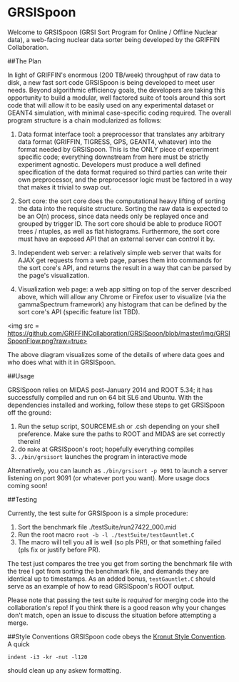 GRSISpoon
=========

Welcome to GRSISpoon (GRSI Sort Program for Online / Offline Nuclear data), a web-facing nuclear data sorter being developed by the GRIFFIN Collaboration.

##The Plan

In light of GRIFFIN's enormous (200 TB/week) throughput of raw data to disk, a new fast sort code GRSISpoon is being developed to meet user needs.  Beyond algorithmic efficiency goals, the developers are taking this opportunity to build a modular, well factored suite of tools around this sort code that will allow it to be easily used on any experimental dataset or GEANT4 simulation, with minimal case-specific coding required.  The overall program structure is a chain modularized as follows:

1.  Data format interface tool: a preprocessor that translates any arbitrary data format (GRIFFIN, TIGRESS, GPS, GEANT4, whatever) into the format needed by GRSISpoon.  This is the ONLY piece of experiment specific code; everything downstream from here must be strictly experiment agnostic.  Developers must produce a well defined specification of the data format required so third parties can write their own preprocessor, and the preprocessor logic must be factored in a way that makes it trivial to swap out.

2.  Sort core: the sort core does the computational heavy lifting of sorting the data into the requisite structure.  Sorting the raw data is expected to be an O(n) process, since data needs only be replayed once and grouped by trigger ID.  The sort core should be able to produce ROOT trees / ntuples, as well as flat histograms.  Furthermore, the sort core must have an exposed API that an external server can control it by.

3.  Independent web server: a relatively simple web server that waits for AJAX get requests from a web page, parses them into commands for the sort core's API, and returns the result in a way that can be parsed by the page's visualization.  

4.  Visualization web page: a web app sitting on top of the server described above, which will allow any Chrome or Firefox user to visualize (via the gammaSpectrum framework) any histogram that can be defined by the sort core's API (specific feature list TBD).

<img src = https://github.com/GRIFFINCollaboration/GRSISpoon/blob/master/img/GRSISpoonFlow.png?raw=true></img>

The above diagram visualizes some of the details of where data goes and who does what with it in GRSISpoon.

##Usage

GRSISpoon relies on MIDAS post-January 2014 and ROOT 5.34; it has successfully compiled and run on 64 bit SL6 and Ubuntu.  With the dependencies installed and working, follow these steps to get GRSISpoon off the ground:

1. Run the setup script, SOURCEME.sh or .csh depending on your shell preference.  Make sure the paths to ROOT and MIDAS are set correctly therein!
2. do `make` at GRSISpoon's root; hopefully everything compiles
3. `./bin/grsisort` launches the program in interactive mode

Alternatively, you can launch as `./bin/grsisort -p 9091` to launch a server listening on port 9091 (or whatever port you want).  More usage docs coming soon!

##Testing

Currently, the test suite for GRSISpoon is a simple procedure:

1.  Sort the benchmark file ./testSuite/run27422_000.mid
2.  Run the root macro `root -b -l ./testSuite/testGauntlet.C`
3.  The macro will tell you all is well (so pls PR!), or that something failed (pls fix or justify before PR).

The test just compares the tree you get from sorting the benchmark file with the tree I got from sorting the benchmark file, and demands they are identical up to timestamps.  As an added bonus, `testGauntlet.C` should serve as an example of how to read GRSISpoon's ROOT output.

Please note that passing the test suite is *required* for merging code into the collaboration's repo!  If you think there is a good reason why your changes don't match, open an issue to discuss the situation before attempting a merge.

##Style Conventions
GRSISpoon code obeys the [Kronut Style Convention](http://root.cern.ch/drupal/content/c-coding-conventions).  A quick

    indent -i3 -kr -nut -l120 
    
should clean up any askew formatting.
